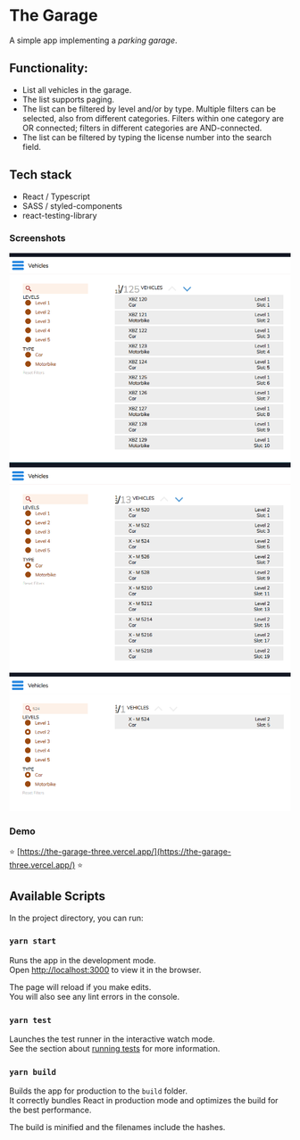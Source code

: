 # The Garage

A simple app implementing a _parking garage_. 

## Functionality:
 - List all vehicles in the garage. 
 - The list supports paging.
 - The list can be filtered by level and/or by type. Multiple filters can be selected, also from
different categories. Filters within one category are OR connected; filters in different
categories are AND-connected.
 - The list can be filtered by typing the license number into the search field.

## Tech stack
- React / Typescript
- SASS / styled-components
- react-testing-library

### Screenshots
![Default View](https://github.com/mihailgaberov/the-garage/blob/main/screenshots/no-filters.png)
![View with applied filters](https://github.com/mihailgaberov/the-garage/blob/main/screenshots/with-filters.png)
![View with applied filters and search](https://github.com/mihailgaberov/the-garage/blob/main/screenshots/with-search.png)



### Demo
:star: [https://the-garage-three.vercel.app/](https://the-garage-three.vercel.app/) :star:

## Available Scripts

In the project directory, you can run:

### `yarn start`

Runs the app in the development mode.\
Open [http://localhost:3000](http://localhost:3000) to view it in the browser.

The page will reload if you make edits.\
You will also see any lint errors in the console.

### `yarn test`

Launches the test runner in the interactive watch mode.\
See the section about [running tests](https://facebook.github.io/create-react-app/docs/running-tests) for more information.

### `yarn build`

Builds the app for production to the `build` folder.\
It correctly bundles React in production mode and optimizes the build for the best performance.

The build is minified and the filenames include the hashes.

